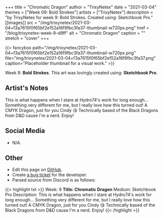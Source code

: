 +++
title =       "Chromatic Dragon"
author =      "TrixyNetex"
date =        "2021-03-04"
themes =      ["Week 09: Bold Strokes"]
artists =     ["TrixyNetex"]
description = "by TrixyNetex for week 9: Bold Strokes. Created using: Sketchbook Pro."
[[images]]
      src = "/img/trixynetex/2021-03-04+f3a7615f0f65bf2e152a16f9fbc3fa37-thumbnail-w720px.png"
      href = "/blog/trixynetex-week-9-d8ff"
      alt = "Chromatic Dragon"
      caption = ""
      stretch = "cover"
+++


{{< fancybox path="/img/trixynetex/2021-03-04+f3a7615f0f65bf2e152a16f9fbc3fa37-thumbnail-w720px.png" file="img/trixynetex/2021-03-04+f3a7615f0f65bf2e152a16f9fbc3fa37.png" caption="Placeholder thumbnail for a visual work." >}}


Week 9: **Bold Strokes**. This art was lovingly created using: **Sketchbook Pro**.

## Artist's Notes

This is what happens when I stare at Hydro74's work for long enough... 
Something very different for me, but I really love how this turned out!
A CMYK Dragon, just for you Cindy 😘
Technically based of the Black Dragons from D&D cause I'm a nerd. Enjoy!

## Social Media

- N/A.

## Other

- Edit this page on [GitHub](https://github.com/teaminkling/web-refresh/edit/main/content/blog/trixynetex-week-9-d8ff.md).
- Create [a bug ticket](https://github.com/teaminkling/web-refresh/issues/new?assignees=&labels=bug&template=problem-report.md&title=) for the developer.
- Parsed source from Discord is as follows:

{{< highlight txt >}}
Week: 9
**Title:  Chromatic Dragon**
Medium: Sketchbook Pro
Description: This is what happens when I stare at Hydro74's work for long enough... 
Something very different for me, but I really love how this turned out!
A CMYK Dragon, just for you Cindy 😘
Technically based of the Black Dragons from D&D cause I'm a nerd. Enjoy!
{{< /highlight >}}
